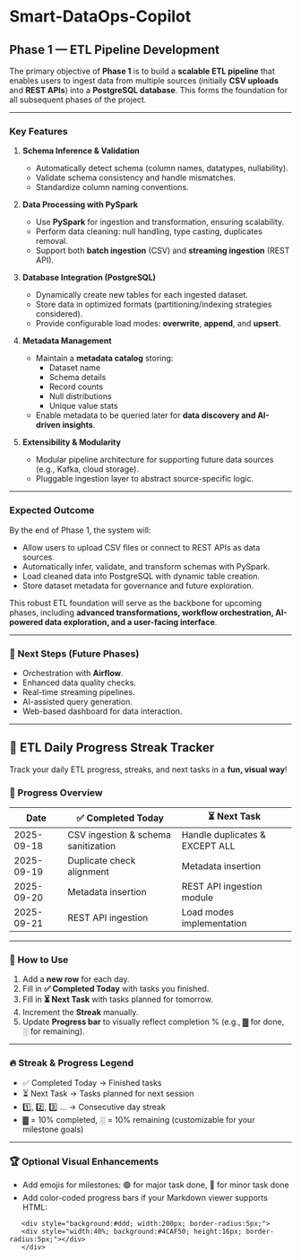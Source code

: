 # Smart-DataOps-Copilot  

## Phase 1 — ETL Pipeline Development  

The primary objective of **Phase 1** is to build a **scalable ETL pipeline** that enables users to ingest data from multiple sources (initially **CSV uploads** and **REST APIs**) into a **PostgreSQL database**. This forms the foundation for all subsequent phases of the project.  

---

### Key Features  

1. **Schema Inference & Validation**  
   - Automatically detect schema (column names, datatypes, nullability).  
   - Validate schema consistency and handle mismatches.  
   - Standardize column naming conventions.  

2. **Data Processing with PySpark**  
   - Use **PySpark** for ingestion and transformation, ensuring scalability.  
   - Perform data cleaning: null handling, type casting, duplicates removal.  
   - Support both **batch ingestion** (CSV) and **streaming ingestion** (REST API).  

3. **Database Integration (PostgreSQL)**  
   - Dynamically create new tables for each ingested dataset.  
   - Store data in optimized formats (partitioning/indexing strategies considered).  
   - Provide configurable load modes: **overwrite**, **append**, and **upsert**.  

4. **Metadata Management**  
   - Maintain a **metadata catalog** storing:  
     - Dataset name  
     - Schema details  
     - Record counts  
     - Null distributions  
     - Unique value stats  
   - Enable metadata to be queried later for **data discovery and AI-driven insights**.  

5. **Extensibility & Modularity**  
   - Modular pipeline architecture for supporting future data sources (e.g., Kafka, cloud storage).  
   - Pluggable ingestion layer to abstract source-specific logic.  

---

### Expected Outcome  

By the end of Phase 1, the system will:  
- Allow users to upload CSV files or connect to REST APIs as data sources.  
- Automatically infer, validate, and transform schemas with PySpark.  
- Load cleaned data into PostgreSQL with dynamic table creation.  
- Store dataset metadata for governance and future exploration.  

This robust ETL foundation will serve as the backbone for upcoming phases, including **advanced transformations, workflow orchestration, AI-powered data exploration, and a user-facing interface**.  

---

### 📌 Next Steps (Future Phases)  
- Orchestration with **Airflow**.  
- Enhanced data quality checks.  
- Real-time streaming pipelines.  
- AI-assisted query generation.  
- Web-based dashboard for data interaction.  

---

## 🚀 ETL Daily Progress Streak Tracker

Track your daily ETL progress, streaks, and next tasks in a **fun, visual way**!  

### 📅 Progress Overview

| Date       | ✅ Completed Today                      | ⏳ Next Task                        
|------------|---------------------------------------|-----------------------------------|
| 2025-09-18 | CSV ingestion & schema sanitization    | Handle duplicates & EXCEPT ALL     
| 2025-09-19 | Duplicate check alignment              | Metadata insertion                  
| 2025-09-20 | Metadata insertion                     | REST API ingestion module           
| 2025-09-21 | REST API ingestion                     | Load modes implementation           

---

### 🎨 How to Use

1. Add a **new row** for each day.  
2. Fill in **✅ Completed Today** with tasks you finished.  
3. Fill in **⏳ Next Task** with tasks planned for tomorrow.  
4. Increment the **Streak** manually.  
5. Update **Progress bar** to visually reflect completion % (e.g., ▓ for done, ░ for remaining).  

---

### 🔥 Streak & Progress Legend

- ✅ Completed Today → Finished tasks  
- ⏳ Next Task → Tasks planned for next session  
- 1️⃣, 2️⃣, 3️⃣ ... → Consecutive day streak  
- ▓ = 10% completed, ░ = 10% remaining (customizable for your milestone goals)

---

### 🏆 Optional Visual Enhancements

- Add emojis for milestones: 🟢 for major task done, 🔵 for minor task done  
- Add color-coded progress bars if your Markdown viewer supports HTML:  

```
   <div style="background:#ddd; width:200px; border-radius:5px;">
   <div style="width:40%; background:#4CAF50; height:16px; border-radius:5px;"></div>
   </div>
```